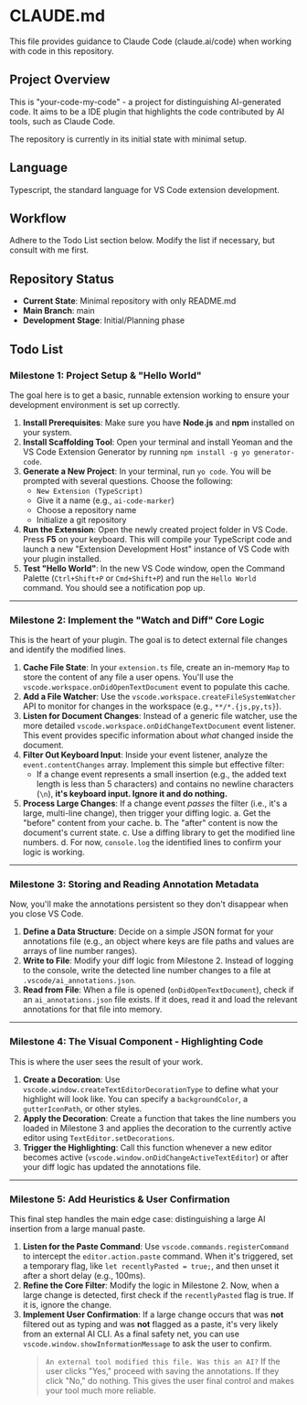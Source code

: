 # CLAUDE.md

This file provides guidance to Claude Code (claude.ai/code) when working with code in this repository.

## Project Overview
This is "your-code-my-code" - a project for distinguishing AI-generated code. It aims to be a IDE plugin that highlights the code contributed by AI tools, such as Claude Code.

The repository is currently in its initial state with minimal setup.

## Language
Typescript, the standard language for VS Code extension development.

## Workflow
Adhere to the Todo List section below. Modify the list if necessary, but consult with me first.

## Repository Status
- **Current State**: Minimal repository with only README.md
- **Main Branch**: main
- **Development Stage**: Initial/Planning phase

## Todo List

### Milestone 1: Project Setup & "Hello World"
The goal here is to get a basic, runnable extension working to ensure your development environment is set up correctly.

1.  **Install Prerequisites**: Make sure you have **Node.js** and **npm** installed on your system.
2.  **Install Scaffolding Tool**: Open your terminal and install Yeoman and the VS Code Extension Generator by running `npm install -g yo generator-code`.
3.  **Generate a New Project**: In your terminal, run `yo code`. You will be prompted with several questions. Choose the following:
    * `New Extension (TypeScript)`
    * Give it a name (e.g., `ai-code-marker`)
    * Choose a repository name
    * Initialize a git repository
4.  **Run the Extension**: Open the newly created project folder in VS Code. Press **F5** on your keyboard. This will compile your TypeScript code and launch a new "Extension Development Host" instance of VS Code with your plugin installed.
5.  **Test "Hello World"**: In the new VS Code window, open the Command Palette (`Ctrl+Shift+P` or `Cmd+Shift+P`) and run the `Hello World` command. You should see a notification pop up.

***

### Milestone 2: Implement the "Watch and Diff" Core Logic
This is the heart of your plugin. The goal is to detect external file changes and identify the modified lines.

1.  **Cache File State**: In your `extension.ts` file, create an in-memory `Map` to store the content of any file a user opens. You'll use the `vscode.workspace.onDidOpenTextDocument` event to populate this cache.
2.  **Add a File Watcher**: Use the `vscode.workspace.createFileSystemWatcher` API to monitor for changes in the workspace (e.g., `**/*.{js,py,ts}`).
3.  **Listen for Document Changes**: Instead of a generic file watcher, use the more detailed `vscode.workspace.onDidChangeTextDocument` event listener. This event provides specific information about *what* changed inside the document.
4.  **Filter Out Keyboard Input**: Inside your event listener, analyze the `event.contentChanges` array. Implement this simple but effective filter:
    * If a change event represents a small insertion (e.g., the added text length is less than 5 characters) and contains no newline characters (`\n`), **it's keyboard input. Ignore it and do nothing.**
5.  **Process Large Changes**: If a change event *passes* the filter (i.e., it's a large, multi-line change), then trigger your diffing logic.
    a. Get the "before" content from your cache.
    b. The "after" content is now the document's current state.
    c. Use a diffing library to get the modified line numbers.
    d. For now, `console.log` the identified lines to confirm your logic is working.

***

### Milestone 3: Storing and Reading Annotation Metadata
Now, you'll make the annotations persistent so they don't disappear when you close VS Code.

1.  **Define a Data Structure**: Decide on a simple JSON format for your annotations file (e.g., an object where keys are file paths and values are arrays of line number ranges).
2.  **Write to File**: Modify your diff logic from Milestone 2. Instead of logging to the console, write the detected line number changes to a file at `.vscode/ai_annotations.json`.
3.  **Read from File**: When a file is opened (`onDidOpenTextDocument`), check if an `ai_annotations.json` file exists. If it does, read it and load the relevant annotations for that file into memory.

***

### Milestone 4: The Visual Component - Highlighting Code
This is where the user sees the result of your work.

1.  **Create a Decoration**: Use `vscode.window.createTextEditorDecorationType` to define what your highlight will look like. You can specify a `backgroundColor`, a `gutterIconPath`, or other styles. 
2.  **Apply the Decoration**: Create a function that takes the line numbers you loaded in Milestone 3 and applies the decoration to the currently active editor using `TextEditor.setDecorations`.
3.  **Trigger the Highlighting**: Call this function whenever a new editor becomes active (`vscode.window.onDidChangeActiveTextEditor`) or after your diff logic has updated the annotations file.

***

### Milestone 5: Add Heuristics & User Confirmation
This final step handles the main edge case: distinguishing a large AI insertion from a large manual paste.

1.  **Listen for the Paste Command**: Use `vscode.commands.registerCommand` to intercept the `editor.action.paste` command. When it's triggered, set a temporary flag, like `let recentlyPasted = true;`, and then unset it after a short delay (e.g., 100ms).
2.  **Refine the Core Filter**: Modify the logic in Milestone 2. Now, when a large change is detected, first check if the `recentlyPasted` flag is true. If it is, ignore the change.
3.  **Implement User Confirmation**: If a large change occurs that was **not** filtered out as typing and was **not** flagged as a paste, it's very likely from an external AI CLI. As a final safety net, you can use `vscode.window.showInformationMessage` to ask the user to confirm.
    > `An external tool modified this file. Was this an AI?`
If the user clicks "Yes," proceed with saving the annotations. If they click "No," do nothing. This gives the user final control and makes your tool much more reliable.

